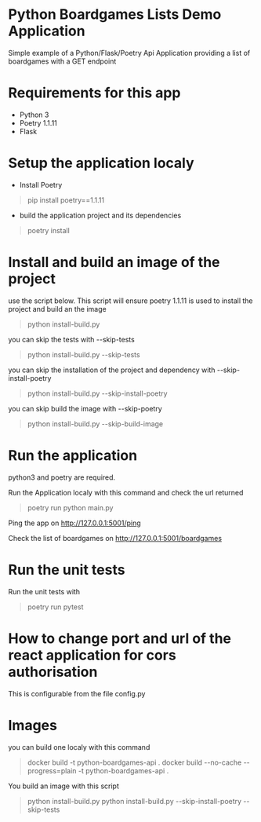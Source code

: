 # Python Boardgames Lists Demo Application

Simple example of a Python/Flask/Poetry Api Application providing a list of boardgames with a GET endpoint

# Requirements for this app
- Python 3
- Poetry 1.1.11
- Flask

# Setup the application localy

- Install Poetry
> pip install poetry==1.1.11

- build the application project and its dependencies
> poetry install

# Install and build an image of the project
use the script below. This script will ensure poetry 1.1.11 is used to install the project and build an the image
> python install-build.py

you can skip the tests with --skip-tests
> python install-build.py --skip-tests

you can skip the installation of the project and dependency with --skip-install-poetry
> python install-build.py --skip-install-poetry

you can skip build the image with --skip-poetry
> python install-build.py --skip-build-image

# Run the application

python3 and poetry are required.

Run the Application localy with this command and check the url returned
> poetry run python main.py

Ping the app on http://127.0.0.1:5001/ping

Check the list of boardgames on http://127.0.0.1:5001/boardgames

# Run the unit tests

Run the unit tests with 
> poetry run pytest

# How to change port and url of the react application for cors authorisation

This is configurable from the file config.py

# Images

you can build one localy with this command
> docker build -t python-boardgames-api .
> docker build --no-cache --progress=plain -t python-boardgames-api .

You build an image with this script
> python install-build.py
> python install-build.py --skip-install-poetry --skip-tests


